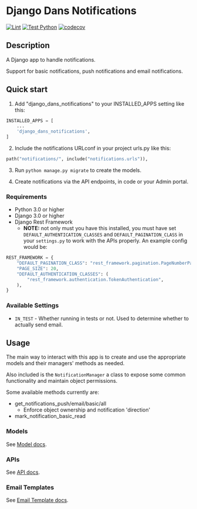 # Django Dans Notifications

[![Lint](https://github.com/dan1229/django_dans_notifications/actions/workflows/lint.yml/badge.svg)](https://github.com/dan1229/django_dans_notifications/actions/workflows/lint.yml)
[![Test Python](https://github.com/dan1229/django_dans_notifications/actions/workflows/test-python.yml/badge.svg)](https://github.com/dan1229/django_dans_notifications/actions/workflows/test-python.yml)
[![codecov](https://codecov.io/gh/dan1229/django_dans_notifications/branch/main/graph/badge.svg?token=TL09HDQWBJ)](https://codecov.io/gh/dan1229/django_dans_notifications)

## Description

A Django app to handle notifications.

Support for basic notifications, push notifications and email notifications.

## Quick start

1. Add "django_dans_notifications" to your INSTALLED_APPS setting like this:

```python
INSTALLED_APPS = [
	...
	'django_dans_notifications',
]
```

2. Include the notifications URLconf in your project urls.py like this:

```python
path("notifications/", include("notifications.urls")),
```

3. Run `python manage.py migrate` to create the models.

4. Create notifications via the API endpoints, in code or your Admin portal.

### Requirements

- Python 3.0 or higher
- Django 3.0 or higher
- Django Rest Framework
  - **NOTE:** not only must you have this installed, you must have set `DEFAULT_AUTHENTICATION_CLASSES` and `DEFAULT_PAGINATION_CLASS` in your `settings.py` to work with the APIs properly. An example config would be:

```python
REST_FRAMEWORK = {
    "DEFAULT_PAGINATION_CLASS": "rest_framework.pagination.PageNumberPagination",
    "PAGE_SIZE": 20,
    "DEFAULT_AUTHENTICATION_CLASSES": (
        "rest_framework.authentication.TokenAuthentication",
    ),
}
```


### Available Settings

- `IN_TEST` - Whether running in tests or not. Used to determine whether to actually send email.


## Usage

The main way to interact with this app is to create and use the appropriate models and their managers' methods as needed.

Also included is the `NotificationManager` a class to expose some common functionality and maintain object permissions.

Some available methods currently are:

- get_notifications_push/email/basic/all
    - Enforce object ownership and notification 'direction'
- mark_notification_basic_read

### Models

See [Model docs](https://github.com/dan1229/django_dans_notifications/tree/main/docs/models.md).

### APIs

See [API docs](https://github.com/dan1229/django_dans_notifications/tree/main/docs/apis.md).

### Email Templates

See [Email Template docs](https://github.com/dan1229/django_dans_notifications/tree/main/docs/email-templates.md).
